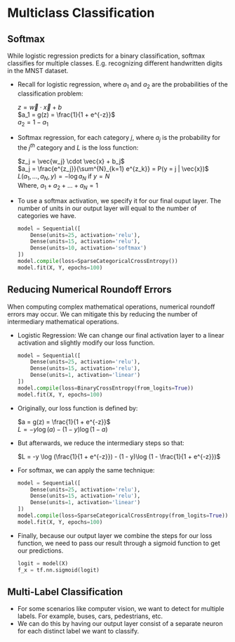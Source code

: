# Multiclass Classification

## Softmax

While logistic regression predicts for a binary classification, softmax classifies for multiple classes. E.g. recognizing different handwritten digits in the MNST dataset.

- Recall for logistic regression, where $a_1$ and $a_2$ are the probabilities of the classification problem:

    $z = \vec{w} \cdot \vec{x} + b$\
    $a_1 = g(z) = \frac{1}{1 + e^{-z}}$\
    $a_2 = 1 - a_1$

- Softmax regression, for each category $j$, where $a_j$ is the probability for the $j^{th}$ category and $L$ is the loss function:

    $z_j = \vec{w_j} \cdot \vec{x} + b_j$\
    $a_j = \frac{e^{z_j}}{\sum^{N}_{k=1} e^{z_k}} = P(y = j | \vec{x})$\
    $L(a_1, ..., a_N, y) = -\log a_N$ if $y = N$\
    Where, $a_1 + a_2 + ... + a_N = 1$

- To use a softmax activation, we specify it for our final ouput layer. The number of units in our output layer will equal to the number of categories we have.

    ```python
    model = Sequential([
        Dense(units=25, activation='relu'),
        Dense(units=15, activation='relu'),
        Dense(units=10, activation='softmax')
    ])
    model.compile(loss=SparseCategoricalCrossEntropy())
    model.fit(X, Y, epochs=100)
    ```

## Reducing Numerical Roundoff Errors

When computing complex mathematical operations, numerical roundoff errors may occur. We can mitigate this by reducing the number of intermediary mathematical operations.

- Logistic Regression: We can change our final activation layer to a linear activation and slightly modify our loss function.

    ```python
    model = Sequential([
        Dense(units=25, activation='relu'),
        Dense(units=15, activation='relu'),
        Dense(units=1, activation='linear')
    ])
    model.compile(loss=BinaryCrossEntropy(from_logits=True))
    model.fit(X, Y, epochs=100)
    ```

- Originally, our loss function is defined by:

    $a = g(z) = \frac{1}{1 + e^{-z}}$\
    $L = -y \log (a) - (1 - y)\log (1 - a)$

- But afterwards, we reduce the intermediary steps so that:

    $L = -y \log (\frac{1}{1 + e^{-z}}) - (1 - y)\log (1 - \frac{1}{1 + e^{-z}})$

- For softmax, we can apply the same technique:

    ```python
    model = Sequential([
        Dense(units=25, activation='relu'),
        Dense(units=15, activation='relu'),
        Dense(units=1, activation='linear')
    ])
    model.compile(loss=SparseCategoricalCrossEntropy(from_logits=True))
    model.fit(X, Y, epochs=100)
    ```

- Finally, because our output layer we combine the steps for our loss function, we need to pass our result through a sigmoid function to get our predictions.

    ```python
    logit = model(X)
    f_x = tf.nn.sigmoid(logit)
    ```

## Multi-Label Classification

- For some scenarios like computer vision, we want to detect for multiple labels. For example, buses, cars, pedestrians, etc.
- We can do this by having our output layer consist of a separate neuron for each distinct label we want to classify.
